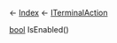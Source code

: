 ← [Index](Api-Index) ← [ITerminalAction](Sandbox.ModAPI.Interfaces.ITerminalAction)

[bool](System.Boolean) IsEnabled()